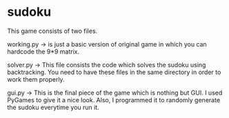 # sudoku
This game consists of two files.

working.py -> is just a basic version of original game in which you can hardcode the 9*9 matrix.


solver.py -> This file consists the code which solves the sudoku using backtracking. You need to have these files in the same directory in order to work them properly.

gui.py -> This is the final piece of the game which is nothing but GUI. I used PyGames to give it a nice look. Also, I programmed it to randomly generate the sudoku everytime you run it.


